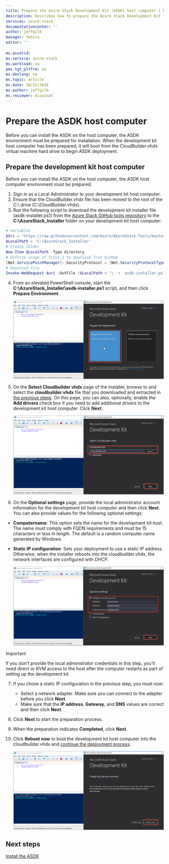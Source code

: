 ```yaml
---
title: Prepare the Azure Stack Development Kit (ASDK) host computer | Microsoft Docs
description: Describes how to prepare the Azure Stack Development Kit (ASDK) host computer for ASDK installation.
services: azure-stack
documentationcenter: ''
author: jeffgilb
manager: femila
editor: ''

ms.assetid: 
ms.service: azure-stack
ms.workload: na
pms.tgt_pltfrm: na
ms.devlang: na
ms.topic: article
ms.date: 10/22/2018
ms.author: jeffgilb
ms.reviewer: misainat
---
```


# Prepare the ASDK host computer
Before you can install the ASDK on the host computer, the ASDK environment must be prepared for installation. When the development kit host computer has been prepared, it will boot from the CloudBuilder.vhdx virtual machine hard drive to begin ASDK deployment.

## Prepare the development kit host computer
Before you can install the ASDK on the host computer, the ASDK host computer environment must be prepared.
1. Sign in as a Local Administrator to your development kit host computer.
2. Ensure that the CloudBuilder.vhdx file has been moved to the root of the C:\ drive (C:\CloudBuilder.vhdx).
3. Run the following script to download the development kit installer file (asdk-installer.ps1) from the [Azure Stack GitHub tools repository](https://github.com/Azure/AzureStack-Tools) to the **C:\AzureStack_Installer** folder on your development kit host computer:

  ```powershell
  # Variables
  $Uri = 'https://raw.githubusercontent.com/Azure/AzureStack-Tools/master/Deployment/asdk-installer.ps1'
  $LocalPath = 'C:\AzureStack_Installer'
  # Create folder
  New-Item $LocalPath -Type directory
  # Enforce usage of TLSv1.2 to download from GitHub
  [Net.ServicePointManager]::SecurityProtocol = [Net.SecurityProtocolType]::Tls12
  # Download file
  Invoke-WebRequest $uri -OutFile ($LocalPath + '\' + 'asdk-installer.ps1')
  ```

4. From an elevated PowerShell console, start the **C:\AzureStack_Installer\asdk-installer.ps1** script, and then click **Prepare Environment**.

    ![](media/asdk-prepare-host/1.PNG) 

5. On the **Select Cloudbuilder vhdx** page of the installer, browse to and select the **cloudbuilder.vhdx** file that you downloaded and extracted in [the previous steps](asdk-download.md). On this page, you can also, optionally, enable the **Add drivers** check box if you need to add additional drivers to the development kit host computer. Click **Next**.  

    ![](media/asdk-prepare-host/2.PNG)

6. On the **Optional settings** page, provide the local administrator account information for the development kit host computer and then click **Next**. You can also provide values for the following optional settings:
  - **Computername**: This option sets the name for the development kit host. The name must comply with FQDN requirements and must be 15 characters or less in length. The default is a random computer name generated by Windows.
  - **Static IP configuration**: Sets your deployment to use a static IP address. Otherwise, when the installer reboots into the cloudbuilder.vhdx, the network interfaces are configured with DHCP.

    ![](media/asdk-prepare-host/3.PNG)

  > [!IMPORTANT]
  > If you don't provide the local administrator credentials in this step, you'll need direct or KVM access to the host after the computer restarts as part of setting up the development kit.

7. If you chose a static IP configuration in the previous step, you must now:
    - Select a network adapter. Make sure you can connect to the adapter before you click **Next**.
    - Make sure that the **IP address**, **Gateway**, and **DNS** values are correct and then click **Next**.
13. Click **Next** to start the preparation process.
14. When the preparation indicates **Completed**, click **Next**.
15. Click **Reboot now** to boot the development kit host computer into the cloudbuilder.vhdx and [continue the deployment process](asdk-install.md).

    ![](media/asdk-prepare-host/4.PNG)


## Next steps
[Install the ASDK](asdk-install.md)
